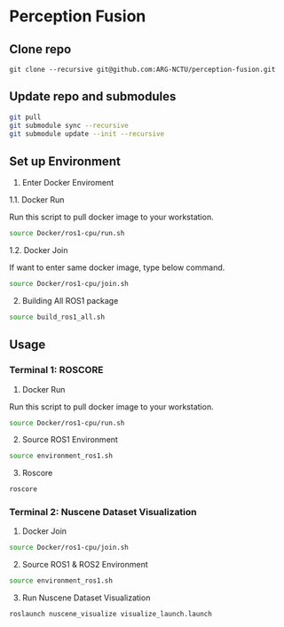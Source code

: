 # Perception Fusion

## Clone repo 

```
git clone --recursive git@github.com:ARG-NCTU/perception-fusion.git
``` 

## Update repo and submodules

```bash
git pull
git submodule sync --recursive
git submodule update --init --recursive
```

## Set up Environment

1. Enter Docker Enviroment

1.1. Docker Run

Run this script to pull docker image to your workstation.

```bash
source Docker/ros1-cpu/run.sh
```

1.2. Docker Join

If want to enter same docker image, type below command.

```bash
source Docker/ros1-cpu/join.sh
```

2. Building All ROS1 package

```bash
source build_ros1_all.sh
```

## Usage

### Terminal 1: ROSCORE

1. Docker Run

Run this script to pull docker image to your workstation.

```bash
source Docker/ros1-cpu/run.sh
```

2. Source ROS1 Environment

```bash
source environment_ros1.sh
```

3. Roscore

```bash
roscore
```
### Terminal 2: Nuscene Dataset Visualization

1. Docker Join

```bash
source Docker/ros1-cpu/join.sh
```

2. Source ROS1 & ROS2 Environment

```bash
source environment_ros1.sh
```

3. Run Nuscene Dataset Visualization

```bash
roslaunch nuscene_visualize visualize_launch.launch
```